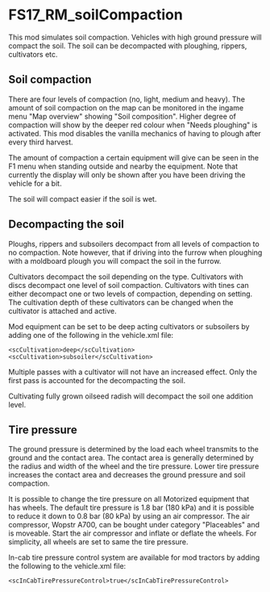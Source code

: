 # FS17_RM_soilCompaction

This mod simulates soil compaction. Vehicles with high ground pressure will compact the soil. The soil can be decompacted with ploughing, rippers, cultivators etc.

## Soil compaction
There are four levels of compaction (no, light, medium and heavy). The amount of soil compaction on the map can be monitored in the ingame menu "Map overview" showing "Soil composition". Higher degree of compaction will show by the deeper red colour when "Needs ploughing" is activated. This mod disables the vanilla mechanics of having to plough after every third harvest.

The amount of compaction a certain equipment will give can be seen in the F1 menu when standing outside and nearby the equipment. Note that currently the display will only be shown after you have been driving the vehicle for a bit.

The soil will compact easier if the soil is wet.

## Decompacting the soil
Ploughs, rippers and subsoilers decompact from all levels of compaction to no compaction. Note however, that if driving into the furrow when ploughing with a moldboard plough you will compact the soil in the furrow. 

Cultivators decompact the soil depending on the type. Cultivators with discs decompact one level of soil compaction. Cultivators with tines can either decompact one or two levels of compaction, depending on setting. The cultivation depth of these cultivators can be changed when the cultivator is attached and active.

Mod equipment can be set to be deep acting cultivators or subsoilers by adding one of the following in the vehicle.xml file:

    <scCultivation>deep</scCultivation>
    <scCultivation>subsoiler</scCultivation>

Multiple passes with a cultivator will not have an increased effect. Only the first pass is accounted for the decompacting the soil.

Cultivating fully grown oilseed radish will decompact the soil one addition level.

## Tire pressure
The ground pressure is determined by the load each wheel transmits to the ground and the contact area. The contact area is generally determined by the radius and width of the wheel and the tire pressure. Lower tire pressure increases the contact area and decreases the ground pressure and soil compaction.

It is possible to change the tire pressure on all Motorized equipment that has wheels. The default tire pressure is 1.8 bar (180 kPa) and it is possible to reduce it down to 0.8 bar (80 kPa) by using an air compressor. The air compressor, Wopstr A700, can be bought under category "Placeables" and is moveable. Start the air compressor and inflate or deflate the wheels. For simplicity, all wheels are set to same the tire pressure.

In-cab tire pressure control system are available for mod tractors by adding the following to the vehicle.xml file:

    <scInCabTirePressureControl>true</scInCabTirePressureControl>
